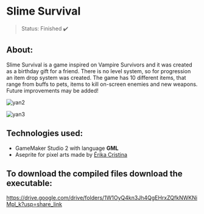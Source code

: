 # Slime Survival 
> Status: Finished ✔️


## **About**:


Slime Survival is a game inspired on Vampire Survivors and it was created as a birthday gift for a friend.
There is no level system, so for progression an item drop system was created. The game has 10 different items, that range from buffs to pets, items to kill on-screen enemies and new weapons.
Future improvements may be added!

![yan2](https://github.com/user-attachments/assets/52764f3b-ef8d-4666-8b47-91de96b84dc2)

![yan3](https://github.com/user-attachments/assets/0063f7b8-060d-4965-aa0f-f49561b60cc2)


## **Technologies used**:
* GameMaker Studio 2 with language **GML**
* Aseprite for pixel arts made by [Érika Cristina](https://www.artstation.com/erika1001)

## To download the compiled files download the executable:
https://drive.google.com/drive/folders/1W1OyQ4kn3Jh4QgEHrxZQfkNWKNiMpl_k?usp=share_link

